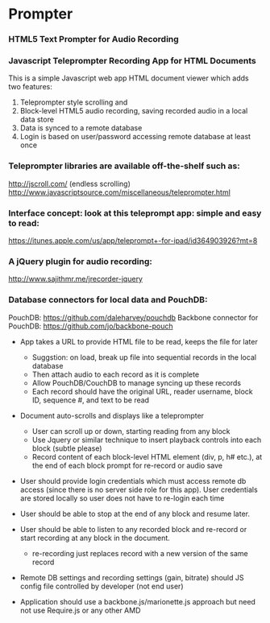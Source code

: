 Prompter
========

### HTML5 Text Prompter for Audio Recording


### Javascript Teleprompter Recording App for HTML Documents

This is a simple Javascript web app HTML document viewer which adds two features: 

1) Teleprompter style scrolling and 
2) Block-level HTML5 audio recording, saving recorded audio in a local data store
3) Data is synced to a remote database 
4) Login is based on user/password accessing remote database at least once


### Teleprompter libraries are available off-the-shelf such as: 

http://jscroll.com/ (endless scrolling)
http://www.javascriptsource.com/miscellaneous/teleprompter.html 

### Interface concept: look at this teleprompt app: simple and easy to read:
https://itunes.apple.com/us/app/teleprompt+-for-ipad/id364903926?mt=8

### A jQuery plugin for audio recording:

http://www.sajithmr.me/jrecorder-jquery

### Database connectors for local data and PouchDB:

PouchDB: https://github.com/daleharvey/pouchdb
Backbone connector for PouchDB: https://github.com/jo/backbone-pouch

* App takes a URL to provide HTML file to be read, keeps the file for later
    * Suggstion: on load, break up file into sequential records in the local database
    * Then attach audio to each record as it is complete
    * Allow PouchDB/CouchDB to manage syncing up these records
    * Each record should have the original URL, reader username, block ID, sequence #, and text to be read

* Document auto-scrolls and displays like a teleprompter
    * User can scroll up or down, starting reading from any block
    * Use Jquery or similar technique to insert playback controls into each block (subtle please)
    * Record content of each block-level HTML element (div, p, h# etc.), at the end of each block prompt for re-record or audio save

* User should provide login credentials which must access remote db access (since there is no server side role for this app). User credentials are stored locally so user does not have to re-login each time

* User should be able to stop at the end of any block and resume later.

* User should be able to listen to any recorded block and re-record or start recording at any block in the document.
    * re-recording just replaces record with a new version of the same record

* Remote DB settings and recording settings (gain, bitrate) should JS config file controlled by developer (not end user)

* Application should use a backbone.js/marionette.js approach but need not use Require.js or any other AMD



